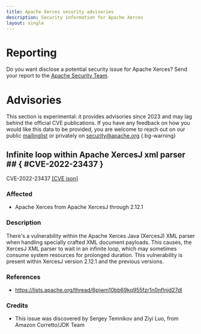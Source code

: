 ```yaml
---
title: Apache Xerces security advisories
description: Security information for Apache Xerces
layout: single
---
```


# Reporting

Do you want disclose a potential security issue for Apache Xerces? Send your report to the [Apache Security Team](mailto:security@apache.org).

# Advisories

This section is experimental: it provides advisories since 2023 and may lag behind the official CVE publications. If you have any feedback on how you would like this data to be provided, you are welcome to reach out on our public [mailinglist](/mailinglist) or privately on [security@apache.org](mailto:security@apache.org)
{.bg-warning}

## Infinite loop within Apache XercesJ xml parser ## { #CVE-2022-23437 }

CVE-2022-23437 [\[CVE json\]](./CVE-2022-23437.cve.json)

### Affected

* Apache Xerces from Apache XercesJ through 2.12.1


### Description

There's a vulnerability within the Apache Xerces Java (XercesJ) XML parser when handling specially crafted XML document payloads. This causes, the XercesJ XML parser to wait in an infinite loop, which may sometimes consume system resources for prolonged duration. This vulnerability is present within XercesJ version 2.12.1 and the previous versions.

### References
* https://lists.apache.org/thread/6pjwm10bb69kq955fzr1n0nflnjd27dl


### Credits
* This issue was discovered by Sergey Temnikov and Ziyi Luo, from Amazon Corretto/JDK Team
